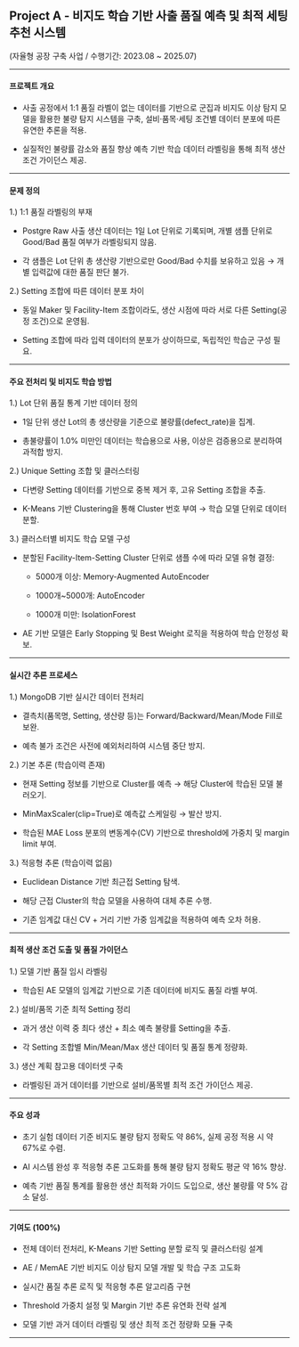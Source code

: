 ## Project A - 비지도 학습 기반 사출 품질 예측 및 최적 세팅 추천 시스템
(자율형 공장 구축 사업 / 수행기간: 2023.08 ~ 2025.07)

--- 

#### 프로젝트 개요
- 사출 공정에서 1:1 품질 라벨이 없는 데이터를 기반으로 군집과 비지도 이상 탐지 모델을 활용한 불량 탐지 시스템을 구축, 설비·품목·세팅 조건별 데이터 분포에 따른 유연한 추론을 적용.
  
- 실질적인 불량률 감소와 품질 향상 예측 기반 학습 데이터 라벨링을 통해 최적 생산 조건 가이던스 제공. 
--- 

#### 문제 정의
1.) 1:1 품질 라벨링의 부재

- Postgre Raw 사출 생산 데이터는 1일 Lot 단위로 기록되며, 개별 샘플 단위로 Good/Bad 품질 여부가 라벨링되지 않음.

- 각 샘플은 Lot 단위 총 생산량 기반으로만 Good/Bad 수치를 보유하고 있음 → 개별 입력값에 대한 품질 판단 불가.

2.) Setting 조합에 따른 데이터 분포 차이

- 동일 Maker 및 Facility-Item 조합이라도, 생산 시점에 따라 서로 다른 Setting(공정 조건)으로 운영됨.

- Setting 조합에 따라 입력 데이터의 분포가 상이하므로, 독립적인 학습군 구성 필요.

--- 

#### 주요 전처리 및 비지도 학습 방법

1.) Lot 단위 품질 통계 기반 데이터 정의

- 1일 단위 생산 Lot의 총 생산량을 기준으로 불량률(defect_rate)을 집계.

- 총불량률이 1.0% 미만인 데이터는 학습용으로 사용, 이상은 검증용으로 분리하여 과적합 방지.

2.) Unique Setting 조합 및 클러스터링

- 다변량 Setting 데이터를 기반으로 중복 제거 후, 고유 Setting 조합을 추출.

- K-Means 기반 Clustering을 통해 Cluster 번호 부여 → 학습 모델 단위로 데이터 분할.

3.) 클러스터별 비지도 학습 모델 구성

- 분할된 Facility-Item-Setting Cluster 단위로 샘플 수에 따라 모델 유형 결정:

   - 5000개 이상: Memory-Augmented AutoEncoder

   - 1000개~5000개: AutoEncoder

   - 1000개 미만: IsolationForest

- AE 기반 모델은 Early Stopping 및 Best Weight 로직을 적용하여 학습 안정성 확보.

--- 

#### 실시간 추론 프로세스
1.) MongoDB 기반 실시간 데이터 전처리

- 결측치(품목명, Setting, 생산량 등)는 Forward/Backward/Mean/Mode Fill로 보완.

- 예측 불가 조건은 사전에 예외처리하여 시스템 중단 방지.

2.) 기본 추론 (학습이력 존재)

- 현재 Setting 정보를 기반으로 Cluster를 예측 → 해당 Cluster에 학습된 모델 불러오기.

- MinMaxScaler(clip=True)로 예측값 스케일링 → 발산 방지.

- 학습된 MAE Loss 분포의 변동계수(CV) 기반으로 threshold에 가중치 및 margin limit 부여.

3.) 적응형 추론 (학습이력 없음)

- Euclidean Distance 기반 최근접 Setting 탐색.

- 해당 근접 Cluster의 학습 모델을 사용하여 대체 추론 수행.

- 기존 임계값 대신 CV + 거리 기반 가중 임계값을 적용하여 예측 오차 허용.

--- 

#### 최적 생산 조건 도출 및 품질 가이던스
1.) 모델 기반 품질 임시 라벨링

- 학습된 AE 모델의 임계값 기반으로 기존 데이터에 비지도 품질 라벨 부여.

2.) 설비/품목 기준 최적 Setting 정리

- 과거 생산 이력 중 최다 생산 + 최소 예측 불량률 Setting을 추출.

- 각 Setting 조합별 Min/Mean/Max 생산 데이터 및 품질 통계 정량화.

3.) 생산 계획 참고용 데이터셋 구축

- 라벨링된 과거 데이터를 기반으로 설비/품목별 최적 조건 가이던스 제공.
  
--- 

#### 주요 성과
- 초기 실험 데이터 기준 비지도 불량 탐지 정확도 약 86%, 실제 공정 적용 시 약 67%로 수렴.

- AI 시스템 완성 후 적응형 추론 고도화를 통해 불량 탐지 정확도 평균 약 16% 향상.

- 예측 기반 품질 통계를 활용한 생산 최적화 가이드 도입으로, 생산 불량률 약 5% 감소 달성.

--- 

#### 기여도 (100%)
- 전체 데이터 전처리, K-Means 기반 Setting 분할 로직 및 클러스터링 설계

- AE / MemAE 기반 비지도 이상 탐지 모델 개발 및 학습 구조 고도화

- 실시간 품질 추론 로직 및 적응형 추론 알고리즘 구현

- Threshold 가중치 설정 및 Margin 기반 추론 유연화 전략 설계

- 모델 기반 과거 데이터 라벨링 및 생산 최적 조건 정량화 모듈 구축

--- 

